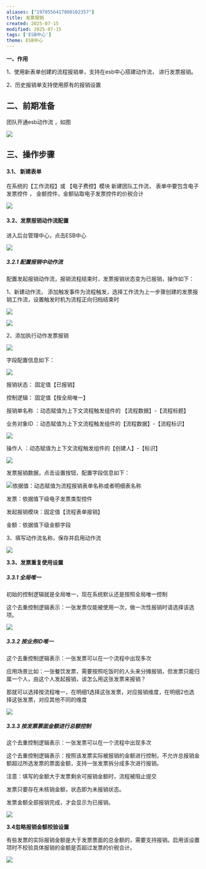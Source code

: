 ```yaml
---
aliases: ["1970556417800102357"]
title: 发票报销
created: 2025-07-15
modified: 2025-07-15
tags: ['ESB中心']
theme: ESB中心
---
```


**一、作用**

1、使用新表单创建的流程报销单，支持在esb中心搭建动作流， 进行发票报销。

2、历史报销单支持使用原有的报销设置

## 二、前期准备

团队开通esb动作流 ，如图

![](60a898a1cc21166b332a1919d9d3dc85.jpg)

## 三、操作步骤

#### 3.1、 新建表单

在系统的【工作流程】或 【电子费控】模块 新建团队工作流， 表单中要包含电子发票控件 ， 金额控件，金额钻取电子发票控件的价税合计

![](4d66f724d2b8817773e17a365216f696.jpg)

#### 3.2、发票报销动作流配置

进入后台管理中心，点击ESB中心

![](d68fd29dd9089ed62ba64206ea4c3197.jpg)

##### 3.2.1 配置报销中动作流

配置发起报销动作流，报销流程结束时，发票报销状态变为已报销，操作如下：

1、新建动作流， 添加触发事件为流程触发，选择工作流为上一步骤创建的发票报销工作流，设置触发时机为流程正向归档结束时

![](b4988c6b3ca03b28f2cab5c059b3ddc8.jpg)

![](476d5054e7808625cb6bdf72556dd9d4.jpg)

2、添加执行动作发票报销

![](d60bfd7387422e6a3a873eb7770df742.jpg)

字段配置信息如下：

![](96ec433b588d44f7794f20933d1c3802.jpg)

报销状态： 固定值【已报销】

控制逻辑： 固定值【按全局唯一】

报销单名称 ：动态赋值为上下文流程触发组件的 【流程数据】-【流程标题】

业务对象ID ：动态赋值为上下文流程触发组件的【流程数据】-【流程标识】

![](b5edfd96a610eef9bcc338b0ed75a554.jpg)

操作人 ：动态赋值为上下文流程触发组件的【创建人】-【标识】

![](80518e4b9ebf69cf960b34e25287e13e.jpg)

发票报销数据，点击设置按钮，配置字段信息如下：

![](10d0724a1ff1152a9ed8837eb1517e86.jpg)依据值：动态赋值为流程报销表单名称或者明细表名称

发票：依据值下级电子发票类型控件

发起报销模块：固定值【流程表单报销】

金额：依据值下级金额字段

3、填写动作流名称，保存并启用动作流

![](80022fbb4ab77cacb6ec2969178db321.jpg)

**3.3、发票重复使用设置**

##### 3.3.1 全局唯一

初始的控制逻辑就是全局唯一，现在系统默认还是按照全局唯一控制

这个去重控制逻辑表示：一张发票仅能被使用一次，做一次性报销时请选择该选项。

![](77c749b12cea21755e966c1c5dc9b197.jpg)

##### 3.3.2 按业务ID唯一

这个去重控制逻辑表示：一张发票可以在一个流程中出现多次

应用场景比如：一张餐饮发票，需要按照吃饭时的人头来分摊报销，但发票只能归属一个人，由这个人发起报销，该怎么用这张发票来报销？

那就可以选择按流程唯一，在明细1选择这张发票，对应报销维度，在明细2也选择这张发票，对应其他不同的维度

![](0e3ed031b7715c3c8b6a7532f323745d.jpg)

##### 3.3.3 按发票票面金额进行总额控制

这个去重控制逻辑表示：一张发票可以在一个流程中出现多次

这个去重控制逻辑表示：按照该发票实际被报销的金额进行控制，不允许总报销金额超过所选发票的票面金额，支持一张发票拆分成多次进行报销。

注意：填写的金额大于发票剩余可报销金额时，流程被阻止提交

发票只要存在未核销金额，状态即为未报销状态。

发票金额全部报销完成，才会显示为已报销。

**![](c9d2c13be3ef4e923c972d9c6a69a54e.jpg)**

**3.4忽略报销金额校验设置**

有些发票的实际报销金额是大于发票票面的总金额的，需要支持报销。启用该设置项时不校验具体报销的金额是否超过发票的价税合计。

![](377cc57ed3e87e4537bde2dfafe8e178.jpg)